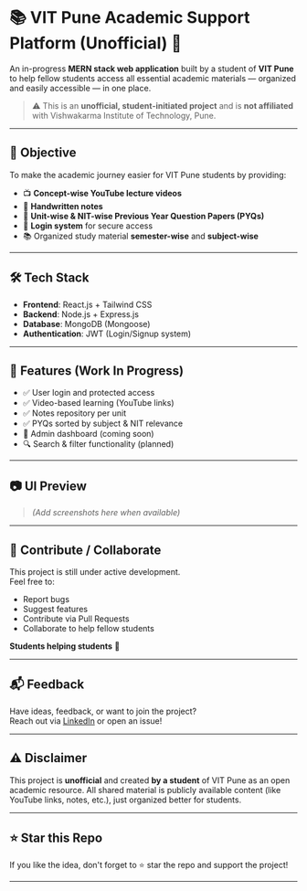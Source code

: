 # 📚 VIT Pune Academic Support Platform (Unofficial) 🚀

An in-progress **MERN stack web application** built by a student of **VIT Pune** to help fellow students access all essential academic materials — organized and easily accessible — in one place.

> ⚠️ This is an **unofficial, student-initiated project** and is **not affiliated** with Vishwakarma Institute of Technology, Pune.

---

## 🎯 Objective

To make the academic journey easier for VIT Pune students by providing:
- 📺 **Concept-wise YouTube lecture videos**
- 📝 **Handwritten notes**
- 📂 **Unit-wise & NIT-wise Previous Year Question Papers (PYQs)**
- 🔐 **Login system** for secure access
- 📚 Organized study material **semester-wise** and **subject-wise**

---

## 🛠 Tech Stack

- **Frontend**: React.js + Tailwind CSS
- **Backend**: Node.js + Express.js
- **Database**: MongoDB (Mongoose)
- **Authentication**: JWT (Login/Signup system)

---

## 📌 Features (Work In Progress)

- ✅ User login and protected access
- ✅ Video-based learning (YouTube links)
- ✅ Notes repository per unit
- ✅ PYQs sorted by subject & NIT relevance
- 🧩 Admin dashboard (coming soon)
- 🔍 Search & filter functionality (planned)

---

## 📷 UI Preview

> *(Add screenshots here when available)*

---

## 🤝 Contribute / Collaborate

This project is still under active development.  
Feel free to:
- Report bugs
- Suggest features
- Contribute via Pull Requests
- Collaborate to help fellow students

**Students helping students** 💙

---

## 📬 Feedback

Have ideas, feedback, or want to join the project?  
Reach out via [LinkedIn](https://www.linkedin.com/in/YOUR_LINK) or open an issue!

---

## ⚠ Disclaimer

This project is **unofficial** and created **by a student** of VIT Pune as an open academic resource. All shared material is publicly available content (like YouTube links, notes, etc.), just organized better for students.  

---

## ⭐ Star this Repo

If you like the idea, don't forget to ⭐ star the repo and support the project!

---


    
    

